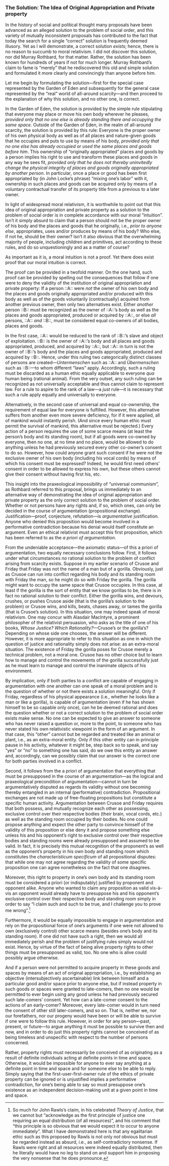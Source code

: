 ### The Solution: The Idea of Original Appropriation and Private property

In the history of social and political thought many proposals have been advanced as an alleged solution to the problem of social order, and this variety of mutually inconsistent proposals has contributed to the fact that today the search for a single “correct” solution is frequently deemed illusory. Yet as I will demonstrate, a correct solution *exists*; hence, there is no reason to succumb to moral relativism. I did not discover this solution, nor did Murray Rothbard, for that matter. Rather, the solution has been known for hundreds of years if not for much longer. Murray Rothbard’s claim to fame is “merely” that he rediscovered this old and simple solution and formulated it more clearly and convincingly than anyone before him.

Let me begin by formulating the solution—first for the special case represented by the Garden of Eden and subsequently for the general case represented by the “real” world of all-around scarcity—and then proceed to the explanation of why this solution, and no other one, is correct.

In the Garden of Eden, the solution is provided by the simple rule stipulating that everyone may place or move his own body wherever he pleases, *provided only that no one else is already standing there and occupying the same space*. Outside of the Garden of Eden, in the realm of all-around scarcity, the solution is provided by this rule: Everyone is the proper owner of his own physical body as well as of all places and nature-given goods that he occupies and puts to use by means of his body, *provided only that no one else has already occupied or used the same places and goods before him*. This ownership of “originally appropriated” places and goods by a person implies his right to use and transform these places and goods in any way he sees fit, *provided only that he does not thereby uninvitedly change the physical integrity of places and goods originally appropriated by another person*. In particular, once a place or good has been first appropriated by (in John Locke’s phrase) “mixing one’s labor” with it, ownership in such places and goods can be acquired only by means of a voluntary contractual transfer of its property title from a previous to a later owner.

In light of widespread moral relativism, it is worthwhile to point out that this idea of original appropriation and private property as a solution to the problem of social order is in complete accordance with our moral “intuition”. Isn’t it simply absurd to claim that a person should *not* be the proper owner of his body and the places and goods that he originally, i.e., *prior to anyone else*, appropriates, uses and/or produces by means of his body? Who else, if not he, should be their owner? Isn’t it also obvious that the overwhelming majority of people, including children and primitives, act according to these rules, and do so unquestioningly and as a matter of course?

As important as it is, a moral intuition is not a proof. Yet there does exist proof that our moral intuition is correct.

The proof can be provided in a twofold manner. On the one hand, such proof can be provided by spelling out the consequences that follow if one were to deny the validity of the institution of original appropriation and private property: If a person ::A:: were *not* the owner of his own body and the places and goods originally appropriated and/or produced with this body as well as of the goods voluntarily (contractually) acquired from another previous owner, then only two alternatives exist. Either *another* person ::B:: must be recognized as the owner of ::A::’s body as well as the places and goods appropriated, produced or acquired by ::A::, or else *all* persons, ::A:: *and* ::B::, must be considered equal co-owners of all bodies, places and goods.

In the first case, ::A:: would be reduced to the rank of ::B::’s slave and object of exploitation. ::B:: is the owner of ::A::’s body and all places and goods appropriated, produced, and acquired by ::A::, but ::A:: in turn is not the owner of ::B::’s body and the places and goods appropriated, produced and acquired by ::B::. Hence, under this ruling two categorically distinct classes of persons are created—*Untermenschen* such as ::A:: and *Übermenschen* such as ::B::—to whom different “laws” apply. Accordingly, such a ruling must be discarded as a human ethic equally applicable to everyone *qua* human being (rational animal). From the very outset, any such ruling can be recognized as not universally acceptable and thus cannot claim to represent law. For a rule to aspire to the rank of a law—a *just* rule—it is necessary that such a rule apply equally and universally to everyone.

Alternatively, in the second case of universal and equal co-ownership, the requirement of equal law for everyone is fulfilled. However, this alternative suffers from another even more severe deficiency, for if it were applied, all of mankind would instantly perish. (And since every human ethic must permit the survival of mankind, this alternative must be rejected.) Every action of a person requires the use of some scarce means (at least the person’s body and its standing room), but if all goods were co-owned by everyone, then no one, at no time and no place, would be allowed to do anything unless he had previously secured every other co-owner’s consent to do so. However, how could anyone grant such consent if he were not the exclusive owner of his own body (including his vocal cords) by means of which his consent must be expressed? Indeed, he would first need others’ consent in order to be allowed to express his own, but these others cannot give their consent without having first his, etc.

This insight into the praxeological impossibility of “universal communism”, as Rothbard referred to this proposal, brings us immediately to an alternative way of demonstrating the idea of original appropriation and private property as the only correct solution to the problem of social order. Whether or not persons have any rights and, if so, which ones, can only be decided in the course of argumentation (propositional exchange). Justification—proof, conjecture, refutation—is *argumentative* justification. Anyone who denied this proposition would become involved in a performative contradiction because his denial would itself constitute an argument. Even an ethical relativist must accept this first proposition, which has been referred to as the *a priori of argumentation*.

From the undeniable acceptance—the axiomatic status—of this a priori of argumentation, two equally necessary conclusions follow. First, it follows under what circumstances *no* rational solution to the problem of conflict arising from scarcity exists. Suppose in my earlier scenario of Crusoe and Friday that Friday was not the name of a man but of a gorilla. Obviously, just as Crusoe can run into conflict regarding his body and its standing room with Friday the man, so he might do so with Friday the gorilla. The gorilla might want to occupy the same space that Crusoe occupies. In this case, at least if the gorilla is the sort of entity that we know gorillas to be, there is in fact no rational solution to their conflict. Either the gorilla wins, and devours, crushes, or pushes Crusoe aside (that is the gorilla’s solution to the problem) or Crusoe wins, and kills, beats, chases away, or tames the gorilla (that is Crusoe’s solution). In this situation, one may indeed speak of moral relativism. One may concur with Alasdair MacIntyre, a prominent philosopher of the relativist persuasion, who asks as the title of one of his books, *Whose Justice? Which Rationality?*—Crusoe’s or the gorilla’s? Depending on whose side one chooses, the answer will be different. However, it is more appropriate to refer to this situation as one in which the question of justice and rationality simply does not arise: as an extra-moral situation. The existence of Friday the gorilla poses for Crusoe merely a technical problem, not a moral one. Crusoe has no other choice but to learn how to manage and control the movements of the gorilla successfully just as he must learn to manage and control the inanimate objects of his environment.

By implication, only if both parties to a conflict are capable of engaging in argumentation with one another can one speak of a moral problem and is the question of whether or not there exists a solution meaningful. Only if Friday, regardless of his physical appearance (i.e., whether he looks like a man or like a gorilla), is capable of argumentation (even if he has shown himself to be so capable only once), can he be deemed rational and does the question whether or not a correct solution to the problem of social order exists make sense. No one can be expected to give an answer to someone who has never raised a question or, more to the point, to someone who has never stated his own relativistic viewpoint in the form of an argument. In that case, this “other” cannot but be regarded and treated like an animal or plant, i.e., as an extra-moral entity. Only if this other entity can in principle pause in his activity, whatever it might be, step back so to speak, and say “yes” or “no” to something one has said, do we owe this entity an answer and, accordingly, can we possibly claim that our answer is the correct one for both parties involved in a conflict.

Second, it follows from the a priori of argumentation that everything that must be presupposed in the course of an argumentation—as the logical and praxeological precondition of argumentation—cannot in turn be argumentatively disputed as regards its validity without one becoming thereby entangled in an internal (performative) contradiction. Propositional exchanges are not made up of free-floating propositions but constitute a specific human activity. Argumentation between Crusoe and Friday requires that both possess, and mutually recognize each other as possessing, exclusive control over their respective bodies (their brain, vocal cords, etc.) as well as the standing room occupied by their bodies. No one could propose anything and expect the other party to convince himself of the validity of this proposition or else deny it and propose something else unless his and his opponent’s right to exclusive control over their respective bodies and standing rooms were already presupposed and assumed to be valid. In fact, it is precisely this mutual recognition of the proponent’s as well as the opponent’s property in his own body and standing room which constitutes the *characteristicum specificum* of all propositional disputes: that while one may not agree regarding the validity of some specific proposition one can agree nonetheless on the fact that one disagrees.

Moreover, this right to property in one’s own body and its standing room must be considered a priori (or indisputably) justified by proponent and opponent alike. Anyone who wanted to claim any proposition as valid vis-à-vis an opponent would already have to presuppose his and his opponent’s exclusive control over their respective body and standing room simply in order to say “I claim such and such to be true, and I challenge you to prove me wrong”.[^1]

[^1]: So much for John Rawls’s claim, in his celebrated *Theory of Justice*, that we cannot but “acknowledge as the first principle of justice one requiring an equal distribution (of all resources)”, and his comment that “this principle is so obvious that we would expect it to occur to anyone immediately”. What I have demonstrated here is that any egalitarian ethic such as this proposed by Rawls is not only *not* obvious but must be regarded instead as absurd, i.e., as self-contradictory nonsense. If Rawls were right and all resources were indeed equally distributed, then he literally would have no leg to stand on and support him in proposing the very nonsense that he does pronounce.

Furthermore, it would be equally impossible to engage in argumentation and rely on the propositional force of one’s arguments if one were not allowed to own (exclusively control) other scarce means (besides one’s body and its standing room). If one did not have such a right, then we would all immediately perish and the problem of justifying rules simply would not exist. Hence, by virtue of the fact of being alive property rights to other things must be presupposed as valid, too. No one who is alive could possibly argue otherwise.

And if a person were not permitted to acquire property in these goods and spaces by means of an act of original appropriation, i.e., by establishing an objective (intersubjectively ascertainable) link between himself and a particular good and/or space prior to anyone else, but if instead property in such goods or spaces were granted to late-comers, then no one would be permitted to ever begin using any good unless he had previously secured such late-comers’ consent. Yet how can a late-comer consent to the actions of an early-comer? Moreover, every late-comer would in turn need the consent of other still later-comers, and so on. That is, neither we, nor our forefathers, nor our progeny would have been or will be able to survive if one were to follow this rule. However, in order for any person—past, present, or future—to argue anything it must be possible to survive then and now, and in order to do just this property rights cannot be conceived of as being timeless and unspecific with respect to the number of persons concerned.

Rather, property rights must necessarily be conceived of as originating as a result of definite individuals acting at definite points in time and space. Otherwise, it would be impossible for anyone to ever say anything at a definite point in time and space and for someone else to be able to reply. Simply saying that the first-user-first-owner rule of the ethics of private property can be ignored or is unjustified implies a performative contradiction, for one’s being able to say so must presuppose one’s existence as an independent decision-making unit at a given point in time and space.

